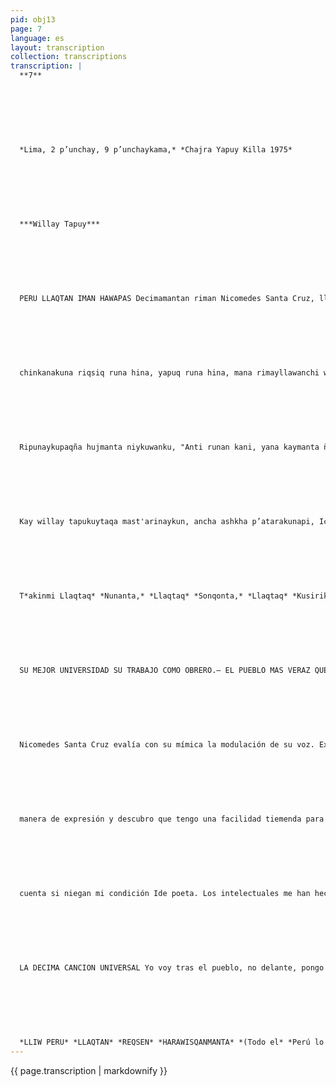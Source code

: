 ```yaml
---
pid: obj13
page: 7
language: es
layout: transcription
collection: transcriptions
transcription: |
  **7**
  
  
  
  
  
  
  
  *Lima, 2 p’unchay, 9 p’unchaykama,* *Chajra Yapuy Killa 1975*
  
  
  
  
  
  
  
  ***Willay Tapuy***
  
  
  
  
  
  
  
  PERU LLAQTAN IMAN HAWAPAS Decimamantan riman Nicomedes Santa Cruz, llapa
  
  
  
  
  
  
  
  chinkanakuna riqsiq runa hina, yapuq runa hina, mana rimayllawanchi wankiq runahinachu, ichaqa, kawsasqanawanmi, sapa p’unchay kawsasqanwan.
  
  
  
  
  
  
  
  Ripunaykupaqña hujmanta niykuwanku, "Anti runan kani, yana kaymanta ñawpaqtaqa peruanon kani, hinaspataq Peru Suyunchista imayhawamanpas munarikuni".
  
  
  
  
  
  
  
  Kay willay tapukuytaqa mast'arinaykun, ancha ashkha p’atarakunapi, Ichaqa Chocanharawinpi hinan ninayku: "huj kuticha kanqa".
  
  
  
  
  
  
  
  T*akinmi Llaqtaq* *Nunanta,* *Llaqtaq* *Sonqonta,* *Llaqtaq* *Kusirikuyninta* *Canta el* *espíritu del* *pueblo, canta* *al corazón del* *pueblo,* *canta la alegria* *del pueblo.*
  
  
  
  
  
  
  
  SU MEJOR UNIVERSIDAD SU TRABAJO COMO OBRERO.— EL PUEBLO MAS VERAZ QUE LA CRITICA INTELECTUAL.— ANTES QUE EL COLOR DE LA PIEL LA INSOLENCIA DE LA DISCRIMINACION.— LA DECIMACANCION UNIVERSAL.— POR SOBRE TODO EL PERU.— EL APORTE NEGRO EN EL PERU:
  
  
  
  
  
  
  
  Nicomedes Santa Cruz evalía con su mímica la modulación de su voz. Explica con destreza y habla con facilidad sobre latidos y ausencias. Si parapetarse el reminiscencias, es rotundo en sus frases, retruca o afirmapleno de convicción o intimo de presagios. Sus poblados bigotes han singularizado su rostro en el Perú. Negado con encono o aplaudido sin tregua, Nicomedes Santa Cruz es un hombre de palabras puntuales y de convicciones exactas. Toma su "negritud" como un soldado las almenas de su gloria, no la mistifica pero tampoco la abandona porque sabe que enél está su vida. CRONICAWAN, conversicon Nicomedes sin ritmo de cajón pero con acento cholo, con fervor peruano, fue un diálogo sin zancadillas, una sintesis del RUNAZAMBO que aún espera la patria. SU MEJOR UNIVERSIDAD SU TRABAJO COMO OBRERO El frio que reina dictatorialmente en la redacción de LA TERCERA, nos acuchillade parte en parte. El humo de cigarrillo es apenas un triste intento por calentarse. La grabadora parece congelada, el casette no funciona a los requerimientos de las teclas. Después de muchos intentos disparamos la primera pregunta: PORQUE ESCOGISTE LA DECIMA COMO FORMA DE ESPRESION LITERARIA? El haber escogido la décima no es un hecho fortuto o inexplicable, desde muy temprano vivi urgido por la necesidad de expresarme en verso. Creo que a los 10 años ensayé diversas formas : El soneto, la lira, la silva, los endecasilabos. Fue una coincidencia de clase la que me acercó a Porfirio VASQUEZ, a quien escuché recitar una decima. Recuerdo que mi madre me obsequiaba recitaciones similares, ensayo esa
  
  
  
  
  
  
  
  manera de expresión y descubro que tengo una facilidad tiemenda para las decimas. Esto ocurrió por el año de 1940. "Estoy haciendo esfuerzos por dejar la décima, tiene vigencia como folklore, pero me constrie en el pensamiento. Nicomedes Santa Cruahabla como un rio pleno de pasión, se desborda como si le hubiéramos tocado en la yemadel gusto, gesticula, se arreglalo lentes, sorbe con fruición su cigatrillo, sigue coversando: "Yo empecé a escribir décimas en los planos de las rejas, trabajé 21 años de aprendiz de herrero, seis años fui a la escucla. En el laso de mi vida de obrero no agarré un sólo libro, ni tuve contacto con intelectuales, todo mi ámbito es laboral y todo lo que converso son temas relacionados con la ocupación que tengo, cómo es la vida de los obreros: Trabajo cotidiano y conversación sobre lo mismo. EL PUEBLO MAS VERAZ QUE LA CRITICA INTELECTUAL Nicomedes Santa Cruz recuerda sus primeros contactos con Sebastián Salaza Bondy, evoca aquellos años díficiles, sus senderos aún inéditos, las primeras satisfacciones, los re descubrimien tos, a esa altura de las reminiscencias planteamos la segunda pregunta: ¡ALGUNOS INTELECTUALES CRITICAN TUDESMEDIDO APAN POR JUSTIPICAR TODO CUES TIONAMIENTO A LA GENTE DE COLOR? —A mí los intelectuales me interesan muy poco, me tienen sin cuidado. Primero; porque los intelectuales nunca se acercaron al pueblo, los intelectuales son legos, son totalmente ignorantes en las actividades populares. Segundo, creo que la intelectualidad nunca me consideró poeta, mal haría vo en tenerlos en
  
  
  
  
  
  
  
  cuenta si niegan mi condición Ide poeta. Los intelectuales me han hecho un favor de no considerame dentro de su fauna. Porque yo soy de estracción popular, escribo para el pueblo y el pueblo me la rotende ANTES QUE EL COLOR DE LA PIEL LA ISOLEN CIA DE LA DISCRIMINACION —He superado la etapa de negritud, yo tenía una actitud, tacista por rechazo a la sociedad racista en que vivimos, por que el Perú es una sociedad racista. Cuando yo digo negro, también estoy diciendo indio, cholo, japones, estoy abarcando todo un campo de sociedad marginada en defensa de esa posición, pero al atacar al blanco hay algunos que se sienten blancos en el sentido de posición socioeconomica, se sienten aludidos, porque blanco no significa color de piel, significa posición oligárquica, posición pro imperialista, posición burguesa, posición antipopular. Aún cuando hayan criticos de epidermis cobriza o negrasu mentalidad está alincada por una hegemonía blanca. I
  
  
  
  
  
  
  
  LA DECIMA CANCION UNIVERSAL Yo voy tras el pueblo, no delante, pongo mi poesía al servicio del pueblo. La décima es la forma más fidedigna al sentimiento de las grandes mayorías de América. En décimas se cantaron corridos, joropos, milongas. La Revolución Cubana se está cantando en Décimas, y la Decima tiene una fuerza cada vez más positiva y aglutinante. POR SOBRE TODO EL PERU Nicomedes Santa Cruz, diserta sobre la Decima, con la veración y la devoción de quien conoce sus secretos, de quien la cultiva y la esculpe no sólo con palabras, si no, y, ante todo con la conducta, con la actitud de todos los días. Casí para despedimos vuelve a recalcar: "Me siento andino, peruano, antes que negro, y amó al Perú por sobre todas las cosas". En realidad debíamos extender este reportaje en muchas columnas y varias páginas, pero al igual que en el poema de Chocano, tenemos que conchuir repidiendo: "Otra vez será" será" (A.A.)
  
  
  
  
  
  
  
  *LLIW PERU* *LLAQTAN* *REQSEN* *HARAWISQANMANTA* *(Todo el* *Perú lo conoce* *por* *sus* *cantos).*
---
```


{{ page.transcription | markdownify }}
